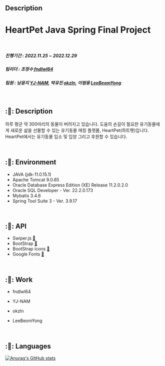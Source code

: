 ## Description  

# HeartPet Java Spring Final Project  

<br/>

##### 진행기간 : 2022.11.25 ~ 2022.12.29
##### 팀리더 : 조정수 [fndlwl64](https://github.com/fndlwl64)
##### 팀원 : 남윤지 [YJ-NAM](https://github.com/YJ-NAM), 박유진 [okzln](https://github.com/okzln), 이범용 [LeeBeomYong](https://github.com/LeeBeomYong)

<br/>

## :🐶: Description
하루 평균 약 300마리의 동물이 버려지고 있습니다.
도움의 손길이 필요한 유기동물에게 새로운 삶을 선물할 수 있는 유기동물 매칭 플랫폼, HeartPet(하트펫)입니다.
HeartPet에서는 유기동물 입소 및 입양 그리고 후원할 수 있습니다.

<br/>

## :🐶: Environment
- JAVA (jdk-11.0.15.1)
- Apache Tomcat 9.0.65
- Oracle Database Express Edition (XE) Release 11.2.0.2.0
- Oracle SQL Developer - Ver. 22.2.0.173
- Mybatis 3.4.6
- Spring Tool Suite 3 - Ver. 3.9.17

<br/>

## :🐶: API
- Swiper.js [:link:](https://swiperjs.com/)
- BootStrap [:link:](https://getbootstrap.com/)
- BootStrap icons [:link:](https://icons.getbootstrap.com/)
- Google Fonts [:link:](https://fonts.google.com/)

<br/>

## :🐶: Work
- fndlwl64

- YJ-NAM

- okzln

- LeeBeomYong

<br/>

## :🐶: Languages

[![Anurag's GitHub stats](https://github-readme-stats.vercel.app/api?username=fndlwl64)](https://github.com/anuraghazra/github-readme-stats)

